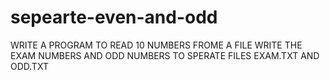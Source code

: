 # sepearte-even-and-odd
WRITE A PROGRAM TO READ 10 NUMBERS FROME A FILE WRITE THE EXAM NUMBERS AND ODD NUMBERS TO SPERATE FILES EXAM.TXT AND ODD.TXT

